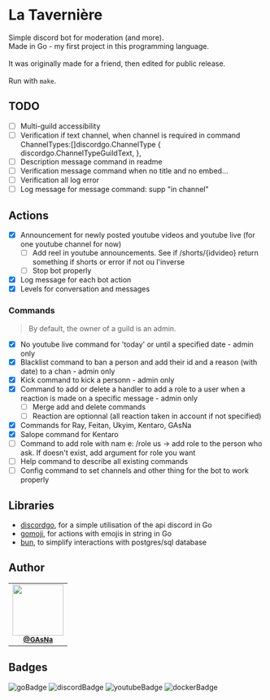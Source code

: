 # La Tavernière

Simple discord bot for moderation (and more).
<br />
Made in Go - my first project in this programming language.
<br /><br />
It was originally made for a friend, then edited for public release.
<br /><br />
Run with ```make```.

## TODO
- [ ]  Multi-guild accessibility
- [ ]  Verification if text channel, when channel is required in command
        ChannelTypes:[]discordgo.ChannelType {
            discordgo.ChannelTypeGuildText,
        },
- [ ]  Description message command in readme
- [ ]  Verification message command when no title and no embed...
- [ ]  Verification all log error
- [ ]  Log message for message command: supp "in channel"

## Actions

- [x]  Announcement for newly posted youtube videos and youtube live (for one youtube channel for now)
    - [ ]  Add reel in youtube announcements. See if /shorts/{idvideo} return something if shorts or error if not ou l'inverse
    - [ ]  Stop bot properly
- [x]  Log message for each bot action
- [x]  Levels for conversation and messages

### Commands
>By default, the owner of a guild is an admin.

- [x]  No youtube live command for 'today' or until a specified date - admin only
- [x]  Blacklist command to ban a person and add their id and a reason (with date) to a chan - admin only
- [x]  Kick command to kick a personn - admin only
- [x]  Command to add or delete a handler to add a role to a user when a reaction is made on a specific message - admin only
    - [ ] Merge add and delete commands
    - [ ] Reaction are optionnal (all reaction taken in account if not specified)
- [x]  Commands for Ray, Feitan, Ukyim, Kentaro, GAsNa
- [x]  Salope command for Kentaro
- [ ]  Command to add role with nam e: /role us -> add role to the person who ask. If doesn't exist, add argument for role you want
- [ ]  Help command to describe all existing commands
- [ ]  Config command to set channels and other thing for the bot to work properly

## Libraries
-  [discordgo](https://github.com/bwmarrin/discordgo), for a simple utilisation of the api discord in Go
-  [gomoji](https://github.com/forPelevin/gomoji), for actions with emojis in string in Go
-  [bun](https://github.com/uptrace/bun), to simplify interactions with postgres/sql database

## Author
<table>
  <tr>
    <td align="center">
      <a href="https://github.com/GAsNA">
        <img src="https://avatars.githubusercontent.com/u/58465901?v=4" width="100px;" alt=""/>
      </a>
      <br />
      <sub>
        <a href="https://github.com/GAsNA">
          <b>@GAsNa</b>
        </a>
        <br />
      </sub>
    </td>
  </tr>
</table>

## Badges
![goBadge](https://img.shields.io/badge/Go-00ADD8?style=for-the-badge&logo=go&logoColor=white)
![discordBadge](https://img.shields.io/badge/Discord-5865F2?style=for-the-badge&logo=discord&logoColor=white)
![youtubeBadge](https://img.shields.io/badge/YouTube-FF0000?style=for-the-badge&logo=youtube&logoColor=white)
![dockerBadge](https://img.shields.io/badge/Docker-2CA5E0?style=for-the-badge&logo=docker&logoColor=white)
